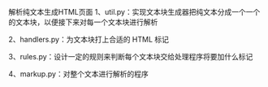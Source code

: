解析纯文本生成HTML页面
1、util.py：实现文本块生成器把纯文本分成一个一个的文本块，以便接下来对每一个文本块进行解析

2、handlers.py：为文本块打上合适的 HTML 标记

3、rules.py：设计一定的规则来判断每个文本块交给处理程序将要加什么标记

4、markup.py：对整个文本进行解析的程序

